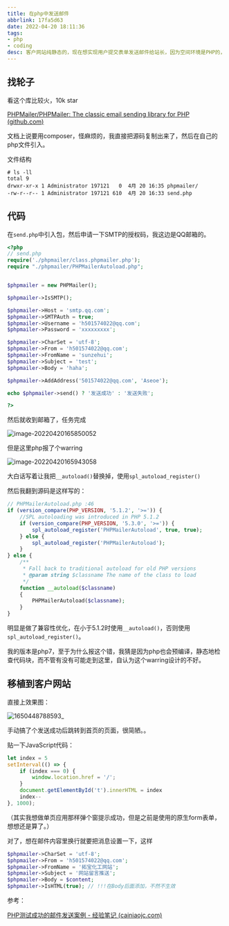 ```yaml
---
title: 在php中发送邮件
abbrlink: 17fa5d63
date: 2022-04-20 18:11:36
tags:
- php
- coding
desc: 客户网站纯静态的，现在想实现用户提交表单发送邮件给站长，因为空间环境是PHP的，所以准备用PHP实现一个发信程序，将信息传达到站长邮箱里。
---
```








## 找轮子

看这个库比较火，10k star

[PHPMailer/PHPMailer: The classic email sending library for PHP (github.com)](https://github.com/PHPMailer/PHPMailer/)

文档上说要用composer，怪麻烦的，我直接把源码复制出来了，然后在自己的php文件引入。

文件结构

```
# ls -ll
total 9
drwxr-xr-x 1 Administrator 197121   0  4月 20 16:35 phpmailer/
-rw-r--r-- 1 Administrator 197121 610  4月 20 16:33 send.php
```



## 代码

在`send.php`中引入包，然后申请一下SMTP的授权码，我这边是QQ邮箱的。

```php
<?php
// send.php
require('./phpmailer/class.phpmailer.php');
require "./phpmailer/PHPMailerAutoload.php";


$phpmailer = new PHPMailer();

$phpmailer->IsSMTP();

$phpmailer->Host = 'smtp.qq.com';
$phpmailer->SMTPAuth = true;
$phpmailer->Username = 'h501574022@qq.com';
$phpmailer->Password = 'xxxxxxxxx';

$phpmailer->CharSet = 'utf-8';
$phpmailer->From = 'h501574022@qq.com';
$phpmailer->FromName = 'sunzehui';
$phpmailer->Subject = 'test';
$phpmailer->Body = 'haha';

$phpmailer->AddAddress('501574022@qq.com', 'Aseoe');

echo $phpmailer->send() ? '发送成功' : '发送失败';

?>
```

然后就收到邮箱了，任务完成

![image-20220420165850052](在php中发送邮件/image-20220420165850052.png)



但是这里php报了个warring

![image-20220420165943058](在php中发送邮件/image-20220420165943058.png)

大白话写着让我把`__autoload()`替换掉，使用`spl_autoload_register()`



然后我翻到源码是这样写的：

```php
// PHPMailerAutoload.php :46
if (version_compare(PHP_VERSION, '5.1.2', '>=')) {
    //SPL autoloading was introduced in PHP 5.1.2
    if (version_compare(PHP_VERSION, '5.3.0', '>=')) {
        spl_autoload_register('PHPMailerAutoload', true, true);
    } else {
        spl_autoload_register('PHPMailerAutoload');
    }
} else {
    /**
     * Fall back to traditional autoload for old PHP versions
     * @param string $classname The name of the class to load
     */
    function __autoload($classname)
    {
        PHPMailerAutoload($classname);
    }
}
```

明显是做了兼容性优化，在小于5.1.2时使用`__autoload()`，否则使用`spl_autoload_register()`。

我的版本是php7，至于为什么报这个错，我猜是因为php也会预编译，静态地检查代码块，而不管有没有可能走到这里，自认为这个warring设计的不好。



## 移植到客户网站

直接上效果图：

![1650448788593_](在php中发送邮件/1650448788593_.gif)

手动搞了个发送成功后跳转到首页的页面，很简陋。。



贴一下JavaScript代码：

```javascript
let index = 5
setInterval(() => {
    if (index === 0) {
        window.location.href = '/';
    }
    document.getElementById('t').innerHTML = index
    index--
}, 1000);
```

（其实我想做单页应用那样弹个窗提示成功，但是之前是使用的原生form表单，想想还是算了。）



对了，想在邮件内容里换行就要把消息设置一下，这样

```php
$phpmailer->CharSet = 'utf-8';
$phpmailer->From = 'h501574022@qq.com';
$phpmailer->FromName = '拓宝化工网站';
$phpmailer->Subject = '网站留言推送';
$phpmailer->Body = $content;
$phpmailer->IsHTML(true); // !!!在Body后面添加，不然不生效
```



参考：

[PHP测试成功的邮件发送案例 - 经验笔记 (cainiaojc.com)](https://www.cainiaojc.com/note/qacydj.html)

